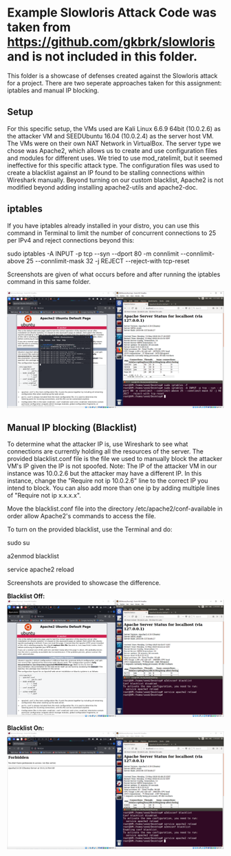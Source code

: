 Example Slowloris Attack Code was taken from https://github.com/gkbrk/slowloris and is not included in this folder. 
===
This folder is a showcase of defenses created against the Slowloris attack for a project. There are two seperate approaches taken for this assignment: iptables and manual IP blocking.

Setup
---
For this specific setup, the VMs used are Kali Linux 6.6.9 64bit (10.0.2.6) as the attacker VM and SEEDUbuntu 16.04 (10.0.2.4) as the server host VM. The VMs were on their own NAT Network in VirtualBox. The server type we chose was Apache2, which allows us to create and use configuration files and modules for different uses. We tried to use mod_ratelimit, but it seemed ineffective for this specific attack type. The configuration files was used to create a blacklist against an IP found to be stalling connections within Wireshark manually. Beyond turning on our custom blacklist, Apache2 is not modified beyond adding installing apache2-utils and apache2-doc.

iptables
---
If you have iptables already installed in your distro, you can use this command in Terminal to limit the number of concurrent connections to 25 per IPv4 and reject connections beyond this:

sudo iptables -A INPUT -p tcp --syn --dport 80 -m connlimit --connlimit-above 25 --connlimit-mask 32 -j REJECT --reject-with tcp-reset

Screenshots are given of what occurs before and after running the iptables command in this same folder.

<a href="https://github.com/MrKarkeys/CS166Proj/blob/SLOWLORIS-DEFENSE-BRANCH/SLOWLORIS%20ATTACK/IPTables%20Defense.PNG"><img src="https://raw.githubusercontent.com/MrKarkeys/CS166Proj/SLOWLORIS-DEFENSE-BRANCH/SLOWLORIS%20ATTACK/IPTables%20Defense.PNG"></a>

Manual IP blocking (Blacklist)
---
To determine what the attacker IP is, use Wireshark to see what connections are currently holding all the resources of the server.
The provided blacklist.conf file is the file we used to manually block the attacker VM's IP given the IP is not spoofed.
Note: The IP of the attacker VM in our instance was 10.0.2.6 but the attacker may have a different IP. In this instance, change the "Require not ip 10.0.2.6" line to the correct IP you intend to block. You can also add more than one ip by adding multiple lines of "Require not ip x.x.x.x".

Move the blacklist.conf file into the directory /etc/apache2/conf-available in order allow Apache2's commands to access the file.

To turn on the provided blacklist, use the Terminal and do:

sudo su

a2enmod blacklist

service apache2 reload

Screenshots are provided to showcase the difference. 

**Blacklist Off:**
<a href="https://github.com/MrKarkeys/CS166Proj/blob/SLOWLORIS-DEFENSE-BRANCH/SLOWLORIS%20ATTACK/Blacklist%20Off.PNG"><img src="https://raw.githubusercontent.com/MrKarkeys/CS166Proj/SLOWLORIS-DEFENSE-BRANCH/SLOWLORIS%20ATTACK/Blacklist%20Off.PNG"></a>

**Blacklist On:**
<a href="https://github.com/MrKarkeys/CS166Proj/blob/SLOWLORIS-DEFENSE-BRANCH/SLOWLORIS%20ATTACK/Blacklist%20On.PNG"><img src="https://raw.githubusercontent.com/MrKarkeys/CS166Proj/SLOWLORIS-DEFENSE-BRANCH/SLOWLORIS%20ATTACK/Blacklist%20On.PNG"></a>


